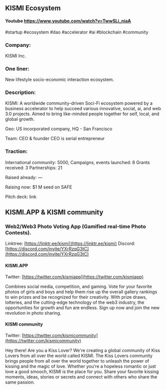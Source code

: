 ## KISMI Ecosystem
#### Youtube https://www.youtube.com/watch?v=TwwSLi_niaA 

#startup #ecosystem #dao #accelerator #ai #blockchain #community  

### Company:
KISMI Inc.

### One liner:
New lifestyle socio-economic interaction ecosystem.

### Description:
KISMI: A worldwide community-driven Soci-Fi ecosystem powered by a business accelerator to help succeed various innovative, social, ai, and web 3.0 projects. Aimed to bring like-minded people together for self, local, and global growth.

Geo:
US incorporated company, HQ - San Francisco 

Team:
CEO & founder
CEO is serial entrepreneur 

### Traction:
International community: 5000, 
Campaigns, events launched: 8
Grants received: 3
Partnerships: 21


Raised already:
—

Raising now:
$1 M seed on SAFE 


Pitch deck: link


## KISMI.APP & KISMI community
### Web2/Web3 Photo Voting App (Gamified real-time Photo Contests).

Linktree: [https://linktr.ee/kismi](https://linktr.ee/kismi)
Discord: [https://discord.com/invite/YXrRzqG3tC](https://discord.com/invite/YXrRzqG3tC)  

#### KISMI.APP 
Twitter: [https://twitter.com/kismiapp](https://twitter.com/kismiapp)

Combines social media, competition, and gaming. Vote for your favorite photos of girls and boys and help them rise up the overall gallery rankings to win prizes and be recognized for their creativity. With prize draws, lotteries, and the cutting-edge technology of the web3 industry, the opportunities for growth and fun are endless. Sign up now and join the new revolution in photo sharing.

#### KISMI community
Twitter: [https://twitter.com/kismicommunity](https://twitter.com/kismicommunity)

Hey there! 
Are you a Kiss Lover? 
We're creating a global community of Kiss Lovers from all over the world called KISMI. The Kiss Lovers community brings people from all over the world together to unleash the power of kissing and the magic of love. Whether you're a hopeless romantic or just love a good smooch, KISMI is the place for you. Share your favorite kissing moments, ideas, stories or secrets and connect with others who share the same passion.


